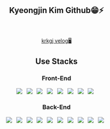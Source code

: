  <div align=center>
  <h2>Kyeongjin Kim Github😁⚡</h2>
  <br><br>
  </div>
 <div align=center>
 <div><a href="https://velog.io/@krkgj">krkgj velog🖥</a></div>
  <div>
   <h2>Use Stacks</h2>
   <h3>Front-End</h3>
<img src="https://img.shields.io/badge/HTML5-E34F26?style=flat-square&logo=HTML5&logoColor=white"/> &nbsp
<img src="https://img.shields.io/badge/CSS3-1572B6?style=flat-square&logo=CSS3&logoColor=white"/> &nbsp
<img src="https://img.shields.io/badge/JavaScript-F7DF1E?style=flat-square&logo=JavaScript&logoColor=white"/> &nbsp
<img src="https://img.shields.io/badge/Vue.js-4FC08D?style=flat-square&logo=Vue.js&logoColor=white"/> &nbsp
<img src="https://img.shields.io/badge/Vuetify-1867C0?style=flat-square&logo=Vuetify&logoColor=white"/> &nbsp
<img src="https://img.shields.io/badge/Bootstrap-7952B3?style=flat-square&logo=Bootstrap&logoColor=white"/> &nbsp
<img src="https://img.shields.io/badge/React-61DAFB?style=flat-square&logo=React&logoColor=white"/> &nbsp
<img src="https://img.shields.io/badge/MUI-007FFF?style=flat-square&logo=MUI&logoColor=white"/> &nbsp
  </div>
  <div>
  <h3>Back-End</h3>
<img src="https://img.shields.io/badge/Spring-6DB33F?style=flat-square&logo=Spring&logoColor=white"/> &nbsp
<img src="https://img.shields.io/badge/Spring Boot-6DB33F?style=flat-square&logo=Spring Boot&logoColor=white"/> &nbsp
<img src="https://img.shields.io/badge/Java-CC491C?style=flat-square&logo=Java&logoColor=white"/> &nbsp
<img src="https://img.shields.io/badge/Jenkins-D24939?style=flat-square&logo=Jenkins&logoColor=white"/> &nbsp
<img src="https://img.shields.io/badge/MySQL-4479A1?style=flat-square&logo=MySQL&logoColor=white"/> &nbsp
<img src="https://img.shields.io/badge/Oracle-F80000?style=flat-square&logo=Oracle&logoColor=white"/> &nbsp
<img src="https://img.shields.io/badge/CentOS-262577?style=flat-square&logo=CentOS&logoColor=white"/> &nbsp
<img src="https://img.shields.io/badge/Ubuntu-E95420?style=flat-square&logo=Ubuntu&logoColor=white"/> &nbsp
<img src="https://img.shields.io/badge/Linux-FCC624?style=flat-square&logo=Linux&logoColor=white"/> &nbsp
<img src="https://img.shields.io/badge/Node.js-339933?style=flat-square&logo=Node.js&logoColor=white"/> &nbsp
    </div>
  </div>
  
